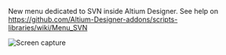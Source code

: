 New menu dedicated to SVN inside Altium Designer.
See help on https://github.com/Altium-Designer-addons/scripts-libraries/wiki/Menu_SVN

![Screen capture](https://github.com/Altium-Designer-addons/scripts-libraries/raw/master/Menu_SVN/Menu_SVN.png "Screen capture")

